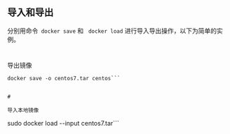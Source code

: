 ## 导入和导出

分别用命令```
docker save```
 和 ```
docker load```
 进行导入导出操作，以下为简单的实例。

#

导出镜像
```
docker save -o centos7.tar centos```


#

导入本地镜像
```
sudo docker load --input centos7.tar```
